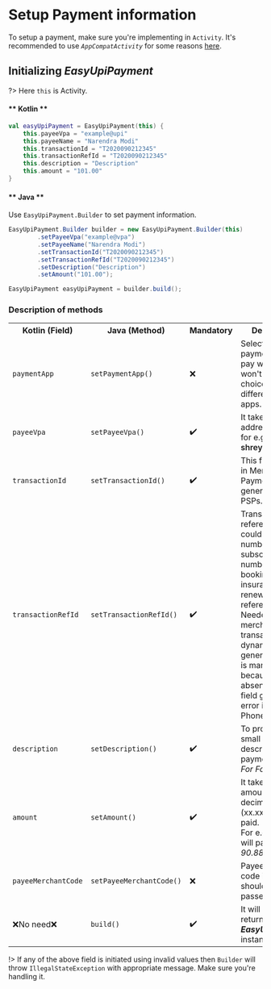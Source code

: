 # Setup Payment information

To setup a payment, make sure you're implementing in `Activity`. It's recommended to use _`AppCompatActivity`_ for some reasons [here](/).

## Initializing _EasyUpiPayment_

?> Here `this` is Activity.

<!-- tabs:start -->

#### ** Kotlin **

```kotlin
val easyUpiPayment = EasyUpiPayment(this) {
    this.payeeVpa = "example@upi"
    this.payeeName = "Narendra Modi"
    this.transactionId = "T2020090212345"
    this.transactionRefId = "T2020090212345"
    this.description = "Description"
    this.amount = "101.00"
}
```

#### ** Java **

Use `EasyUpiPayment.Builder` to set payment information.

```java
EasyUpiPayment.Builder builder = new EasyUpiPayment.Builder(this)
        .setPayeeVpa("example@vpa")
        .setPayeeName("Narendra Modi")
        .setTransactionId("T2020090212345")
        .setTransactionRefId("T2020090212345")
        .setDescription("Description")
        .setAmount("101.00");

EasyUpiPayment easyUpiPayment = builder.build();
```

<!-- tabs:end -->

### Description of methods

<table>
  <tr>
    <th>Kotlin (Field)</th>
    <th>Java (Method)</th>
    <th>Mandatory</span></th>
    <th>Description</th>
  </tr>
  <tr>
  <td><code>paymentApp</code></td>
    <td><code>setPaymentApp()</code></td>
    <td>❌</td>
    <td>Selects default payment app to pay with. This won't show user choice of different UPI apps. See <a href="/#/pages/payment-app">this</a></td>
  </tr>
  <tr>
  <td><code>payeeVpa</code></td>
    <td><code>setPayeeVpa()</code></td>
    <td>✔️</td>
    <td>It takes VPA address of payee for e.g. <span style="font-weight:600">shreyas@upi</span></td>
  </tr>
  <tr>
    <td><code>transactionId</code></td>
    <td><code>setTransactionId()</code></td>
    <td>✔️</td>
    <td>This field is used in Merchant Payments generated by PSPs.</td>
  </tr>
  <tr>
    <td><code>transactionRefId</code></td>
    <td><code>setTransactionRefId()</code></td>
    <td>✔️</td>
    <td>Transaction reference ID. This could be order number, subscription number, Bill ID, booking ID, insurance renewal reference, etc. Needed for merchant transactions and dynamic URL generation. This is mandatory because absencse of this field generated error in apps like PhonePe</td>
  </tr>
  <tr>
    <td><code>description</code></td>
    <td><code>setDescription()</code></td>
    <td>✔️</td>
    <td>To provide a valid small note or description about payment. for e.g. <br><span style="font-style:italic">For Food</span><br></td>
  </tr>
  <tr>
    <td><code>amount</code></td>
    <td><code>setAmount()</code></td>
    <td>✔️</td>
    <td>It takes the amount in String decimal format (xx.xx) to be paid. <br>For e.g. 90.88 will pay <span style="font-style:italic">Rs. 90.88.</span></td>
  </tr>
  <tr>
    <td><code>payeeMerchantCode</code></td>
    <td><code>setPayeeMerchantCode()</code></td>
    <td>❌</td>
    <td>Payee Merchant code if present it should be passed.</td>
  </tr>
  <tr>
    <td>❌No need❌</td>
    <td><code>build()<code></td>
    <td>✔️</td>
    <td>It will build and returns the <span style="font-weight:bold;font-style:italic">EasyUpiPayment</span> instance.</td>
  </tr>
</table>

!> If any of the above field is initiated using invalid values then `Builder` will throw `IllegalStateException` with appropriate message. Make sure you're handling it.
